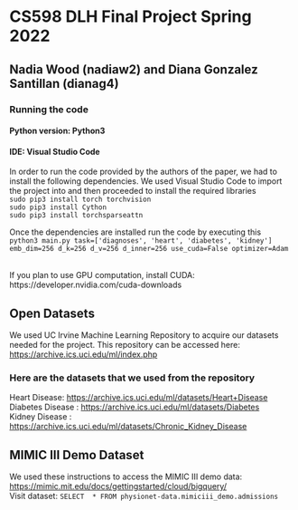 # CS598 DLH Final Project Spring 2022
## Nadia Wood (nadiaw2) and Diana Gonzalez Santillan (dianag4)

### Running the code

#### Python version: Python3 
#### IDE: Visual Studio Code 
In order to run the code provided by the authors of the paper, we had to install the following dependencies. 
We used Visual Studio Code to import the project into and then proceeded to install the required libraries
<br>
  `sudo pip3 install torch torchvision`
<br>
  `sudo pip3 install Cython`
<br>
  `sudo pip3 install torchsparseattn`

Once the dependencies are installed run the code by executing this
<br>
`python3 main.py task=['diagnoses', 'heart', 'diabetes', 'kidney']
                    emb_dim=256
                    d_k=256
                    d_v=256
                    d_inner=256
                    use_cuda=False
                    optimizer=Adam`

<br>
If you plan to use GPU computation, install CUDA: https://developer.nvidia.com/cuda-downloads


## Open Datasets
We used UC Irvine Machine Learning Repository to acquire our datasets needed for the project. This repository can be accessed here: https://archive.ics.uci.edu/ml/index.php

### Here are the datasets that we used from the repository

Heart Disease: https://archive.ics.uci.edu/ml/datasets/Heart+Disease <br>
Diabetes Disease : https://archive.ics.uci.edu/ml/datasets/Diabetes <br>
Kidney Disease : https://archive.ics.uci.edu/ml/datasets/Chronic_Kidney_Disease

## MIMIC III Demo Dataset
We used these instructions to access the MIMIC III demo data: https://mimic.mit.edu/docs/gettingstarted/cloud/bigquery/ <br>
Visit dataset: `SELECT  * FROM physionet-data.mimiciii_demo.admissions`
